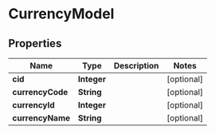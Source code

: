 

# CurrencyModel


## Properties

| Name | Type | Description | Notes |
|------------ | ------------- | ------------- | -------------|
|**cid** | **Integer** |  |  [optional] |
|**currencyCode** | **String** |  |  [optional] |
|**currencyId** | **Integer** |  |  [optional] |
|**currencyName** | **String** |  |  [optional] |



